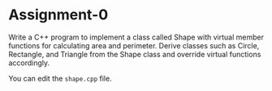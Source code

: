# Assignment-0

Write a C++ program to implement a class called Shape with virtual member functions for calculating area and perimeter. Derive classes such as Circle, Rectangle, and Triangle from the Shape class and override virtual functions accordingly.

You can edit the `shape.cpp` file.
